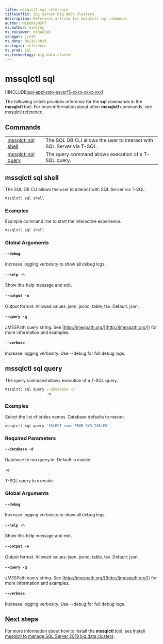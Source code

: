 ```yaml
---
title: mssqlctl sql reference
titleSuffix: SQL Server big data clusters
description: Reference article for mssqlctl sql commands.
author: MikeRayMSFT
ms.author: mikeray
ms.reviewer: mihaelab
manager: jroth
ms.date: 06/26/2019
ms.topic: reference
ms.prod: sql
ms.technology: big-data-cluster
---
```


# mssqlctl sql

[!INCLUDE[tsql-appliesto-ssver15-xxxx-xxxx-xxx](../includes/tsql-appliesto-ssver15-xxxx-xxxx-xxx.md)]

The following article provides reference for the **sql** commands in the **mssqlctl** tool. For more information about other **mssqlctl** commands, see [mssqlctl reference](reference-mssqlctl.md).

## Commands
|     |     |
| --- | --- |
[mssqlctl sql shell](#mssqlctl-sql-shell) | The SQL DB CLI allows the user to interact with SQL Server via T-SQL.
[mssqlctl sql query](#mssqlctl-sql-query) | The query command allows execution of a T-SQL query.
## mssqlctl sql shell
The SQL DB CLI allows the user to interact with SQL Server via T-SQL.
```bash
mssqlctl sql shell 
```
### Examples
Example command line to start the interactive experience.
```bash
mssqlctl sql shell
```
### Global Arguments
#### `--debug`
Increase logging verbosity to show all debug logs.
#### `--help -h`
Show this help message and exit.
#### `--output -o`
Output format.  Allowed values: json, jsonc, table, tsv.  Default: json.
#### `--query -q`
JMESPath query string. See [http://jmespath.org/](http://jmespath.org/]) for more information and examples.
#### `--verbose`
Increase logging verbosity. Use --debug for full debug logs.
## mssqlctl sql query
The query command allows execution of a T-SQL query.
```bash
mssqlctl sql query --database -d 
                   -q
```
### Examples
Select the list of tables names.  Database defaults to master.
```bash
mssqlctl sql query 'SELECT name FROM SYS.TABLES'
```
### Required Parameters
#### `--database -d`
Database to run query in.  Default is master.
#### `-q`
T-SQL query to execute.
### Global Arguments
#### `--debug`
Increase logging verbosity to show all debug logs.
#### `--help -h`
Show this help message and exit.
#### `--output -o`
Output format.  Allowed values: json, jsonc, table, tsv.  Default: json.
#### `--query -q`
JMESPath query string. See [http://jmespath.org/](http://jmespath.org/]) for more information and examples.
#### `--verbose`
Increase logging verbosity. Use --debug for full debug logs.

## Next steps

For more information about how to install the **mssqlctl** tool, see [Install mssqlctl to manage SQL Server 2019 big data clusters](deploy-install-mssqlctl.md).